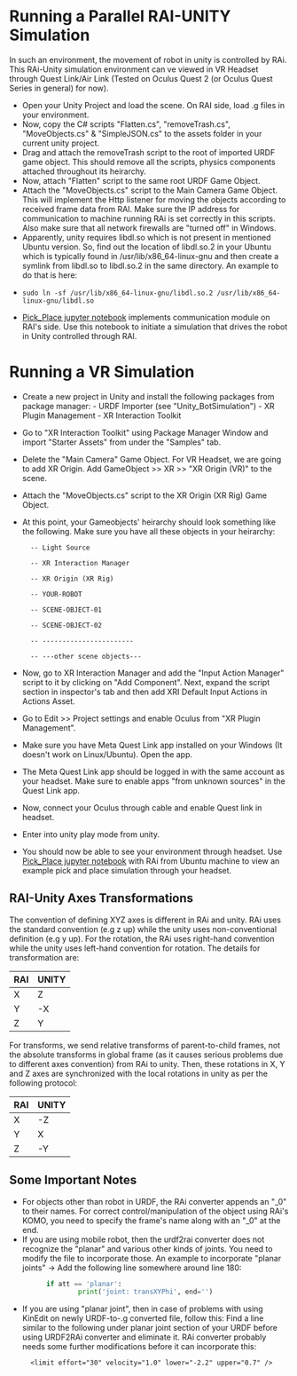 # Running a Parallel RAI-UNITY Simulation
In such an environment, the movement of robot in unity is controlled by RAi. This RAi-Unity simulation environment can ve viewed in VR Headset through Quest Link/Air Link (Tested on Oculus Quest 2 (or Oculus Quest Series in general) for now).

- Open your Unity Project and load the scene. On RAI side, load .g files in your environment.
- Now, copy the C# scripts "Flatten.cs", "removeTrash.cs", "MoveObjects.cs" & "SimpleJSON.cs" to the assets folder in your current unity project.
- Drag and attach the removeTrash script to the root of imported URDF game object. This should remove all the scripts, physics components attached throughout its heirarchy.
- Now, attach "Flatten" script to the same root URDF Game Object.
- Attach the "MoveObjects.cs" script to the Main Camera Game Object. This will implement the Http listener for moving the objects according to received frame data from RAI. Make sure the IP address for communication to machine running RAi is set correctly in this scripts. Also make sure that all network firewalls are "turned off" in Windows.
- Apparently, unity requires libdl.so which is not present in mentioned Ubuntu version. So, find out the location of libdl.so.2 in your Ubuntu which is typically found in /usr/lib/x86_64-linux-gnu and then create a symlink from libdl.so to libdl.so.2 in the same directory. An example to do that is here:
-   ```shell
    sudo ln -sf /usr/lib/x86_64-linux-gnu/libdl.so.2 /usr/lib/x86_64-linux-gnu/libdl.so
- [Pick_Place jupyter notebook](https://github.com/HuzaifaSalahuddin/RAI-Unity-Bridge/blob/main/Example%20RAi%20Scripts/Pick_place.ipynb) implements communication module on RAI's side. Use this notebook to initiate a simulation that drives the robot in Unity controlled through RAI.

# Running a VR Simulation
- Create a new project in Unity and install the following packages from package manager:
        - URDF Importer (see "Unity_BotSimulation")
        - XR Plugin Management
        - XR Interaction Toolkit
- Go to "XR Interaction Toolkit" using Package Manager Window and import "Starter Assets" from under the "Samples" tab.
- Delete the "Main Camera" Game Object. For VR Headset, we are going to add XR Origin. Add GameObject >> XR >> "XR Origin (VR)" to the scene.
- Attach the "MoveObjects.cs" script to the XR Origin (XR Rig) Game Object.
- At this point, your Gameobjects' heirarchy should look something like the following. Make sure you have all these objects in your heirarchy:
  
        -- Light Source
  
        -- XR Interaction Manager
  
        -- XR Origin (XR Rig)
  
        -- YOUR-ROBOT
  
        -- SCENE-OBJECT-01
  
        -- SCENE-OBJECT-02
  
        -- -----------------------
  
        -- ---other scene objects---
  
- Now, go to XR Interaction Manager and add the "Input Action Manager" script to it by clicking on "Add Component". Next, expand the script section in inspector's tab and then add XRI Default Input Actions in Actions Asset.
- Go to Edit >> Project settings and enable Oculus from "XR Plugin Management".
- Make sure you have Meta Quest Link app installed on your Windows (It doesn't work on Linux/Ubuntu). Open the app. 
- The Meta Quest Link app should be logged in with the same account as your headset. Make sure to enable apps "from unknown sources" in the Quest Link app.
- Now, connect your Oculus through cable and enable Quest link in headset.
- Enter into unity play mode from unity.
- You should now be able to see your environment through headset. Use [Pick_Place jupyter notebook](https://github.com/HuzaifaSalahuddin/RAI-Unity-Bridge/blob/main/Example%20RAi%20Scripts/Pick_place.ipynb) with RAi from Ubuntu machine to view an example pick and place simulation through your headset.  


## RAI-Unity Axes Transformations   

The convention of defining XYZ axes is different in RAi and unity. RAi uses the standard convention (e.g z up) while the unity uses non-conventional definition (e.g y up). For the rotation, the RAi uses right-hand convention while the unity uses left-hand convention for rotation. The details for transformation are:


| RAI  | UNITY |
|------|-------|
| X    | Z    |
| Y    | -X     |
| Z    | Y    |

For transforms, we send relative transforms of parent-to-child frames, not the absolute transforms in global frame (as it causes serious problems due to different axes convention) from RAi to unity. Then, these rotations in X, Y and Z axes are synchronized with the local rotations in unity as per the following protocol:


| RAI  | UNITY |
|------|-------|
| X    | -Z    |
| Y    | X     |
| Z    | -Y    |


## Some Important Notes
- For objects other than robot in URDF, the RAi converter appends an "_0" to their names. For correct control/manipulation of the object using RAi's KOMO, you need to specify the frame's name along with an "_0" at the end.
- If you are using mobile robot, then the urdf2rai converter does not recognize the "planar" and various other kinds of joints. You need to modify the file to incorporate those. An example to incorporate "planar joints" -> Add the following line somewhere around line 180:
  ```python
        if att == 'planar':
                print('joint: transXYPhi', end='')

- If you are using "planar joint", then in case of problems with using KinEdit on newly URDF-to-.g converted file, follow this: Find a line similar to the following under planar joint section of your URDF before using URDF2RAi converter and eliminate it. RAi converter probably needs some further modifications before it can incorporate this:
  ```urdf
    <limit effort="30" velocity="1.0" lower="-2.2" upper="0.7" />
